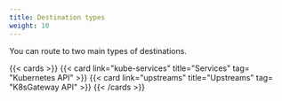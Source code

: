 ```yaml
---
title: Destination types
weight: 10
---
```


You can route to two main types of destinations.

{{< cards >}}
  {{< card link="kube-services" title="Services" tag= "Kubernetes API" >}}
  {{< card link="upstreams" title="Upstreams" tag= "K8sGateway API" >}}
{{< /cards >}}
